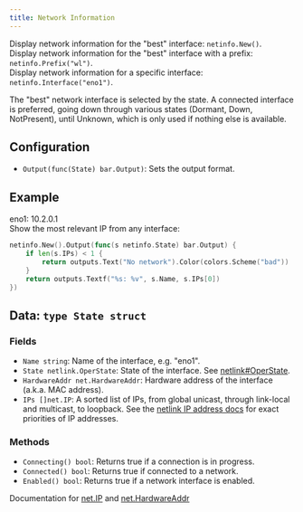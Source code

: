 ```yaml
---
title: Network Information
---
```


Display network information for the "best" interface: `netinfo.New()`.  
Display network information for the "best" interface with a prefix: `netinfo.Prefix("wl")`.  
Display network information for a specific interface: `netinfo.Interface("eno1")`.

The "best" network interface is selected by the state. A connected interface is preferred, going
down through various states (Dormant, Down, NotPresent), until Unknown, which is only used if
nothing else is available.

## Configuration

* `Output(func(State) bar.Output)`: Sets the output format.

## Example

<div class="module-example-out">eno1: 10.2.0.1</div>
Show the most relevant IP from any interface:

```go
netinfo.New().Output(func(s netinfo.State) bar.Output) {
	if len(s.IPs) < 1 {
		return outputs.Text("No network").Color(colors.Scheme("bad"))
	}
	return outputs.Textf("%s: %v", s.Name, s.IPs[0])
})
```

## Data: `type State struct`

### Fields

* `Name string`: Name of the interface, e.g. "eno1".
* `State netlink.OperState`: State of the interface. See [netlink#OperState](/base/watchers/netlink#operational-states).
* `HardwareAddr net.HardwareAddr`: Hardware address of the interface (a.k.a. MAC address).
* `IPs []net.IP`: A sorted list of IPs, from global unicast, through link-local and multicast, to
  loopback. See the [netlink IP address docs](/base/watchers/netlink#ip-addresses) for exact priorities of IP addresses.

### Methods

* `Connecting() bool`: Returns true if a connection is in progress.
* `Connected() bool`: Returns true if connected to a network.
* `Enabled() bool`: Returns true if a network interface is enabled.

Documentation for [net.IP](https://golang.org/pkg/net/#IP) and
[net.HardwareAddr](https://golang.org/pkg/net/#HardwareAddr)
